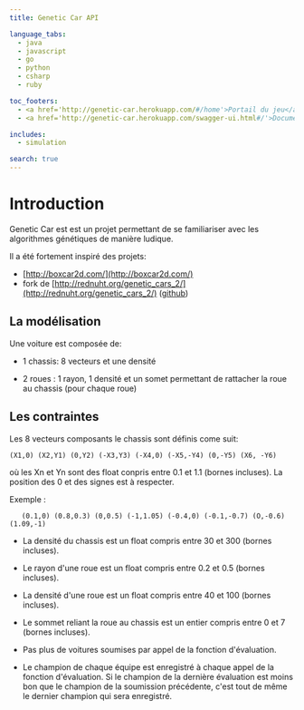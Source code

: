 ```yaml
---
title: Genetic Car API

language_tabs:
  - java
  - javascript
  - go
  - python
  - csharp
  - ruby

toc_footers:
  - <a href='http://genetic-car.herokuapp.com/#/home'>Portail du jeu</a>
  - <a href='http://genetic-car.herokuapp.com/swagger-ui.html#/'>Documentation Swagger</a>

includes:
  - simulation

search: true
---
```


# Introduction

Genetic Car est est un projet permettant de se familiariser avec les algorithmes génétiques de manière ludique.

Il a été fortement inspiré des projets:

  - [http://boxcar2d.com/](http://boxcar2d.com/)
  - fork de [http://rednuht.org/genetic_cars_2/](http://rednuht.org/genetic_cars_2/) ([github](https://github.com/red42/HTML5_Genetic_Cars))

## La modélisation

Une voiture est composée de:

  * 1 chassis: 8 vecteurs et une densité

  * 2 roues : 1 rayon, 1 densité et un somet permettant de rattacher la roue au chassis (pour chaque roue)

## Les contraintes

Les 8 vecteurs composants le chassis sont définis come suit:
```
(X1,0) (X2,Y1) (0,Y2) (-X3,Y3) (-X4,0) (-X5,-Y4) (0,-Y5) (X6, -Y6)
```
où les Xn et Yn sont des float conpris entre 0.1 et 1.1 (bornes incluses).
La position des 0 et des signes est à respecter.

Exemple :
```
   (0.1,0) (0.8,0.3) (0,0.5) (-1,1.05) (-0.4,0) (-0.1,-0.7) (O,-0.6) (1.09,-1)
```

  * La densité du chassis est un float compris entre 30 et 300 (bornes incluses).

  * Le rayon d'une roue est un float compris entre 0.2 et 0.5 (bornes incluses).

  * La densité d'une roue est un float compris entre 40 et 100 (bornes incluses).

  * Le sommet reliant la roue au chassis est un entier compris entre 0 et 7 (bornes incluses).

  * Pas plus de voitures soumises par appel de la fonction d'évaluation.

  * Le champion de chaque équipe est enregistré à chaque appel de la fonction d'évaluation. Si le champion de la dernière évaluation est moins bon que le champion de la soumission précédente, c'est tout de même le dernier champion qui sera enregistré.
